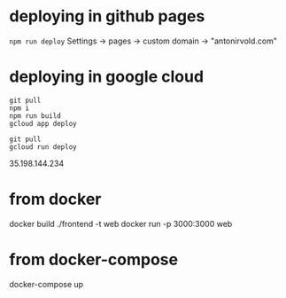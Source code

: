 # deploying in github pages
`npm run deploy`
Settings -> pages -> custom domain -> "antonirvold.com"

# deploying in google cloud
```
git pull
npm i
npm run build
gcloud app deploy
```
```
git pull
gcloud run deploy
```
35.198.144.234

# from docker
docker build ./frontend -t web
docker run -p 3000:3000 web

# from docker-compose
docker-compose up

